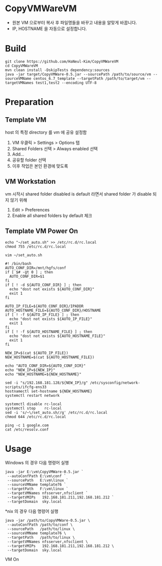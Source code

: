 # CopyVMWareVM

* 원본 VM 으로부터 복사 후 파일명들을 바꾸고 내용을 알맞게 바꿉니다.
* IP, HOSTNAME 을 자동으로 설정합니다.

# Build

```shell
git clone https://github.com/HaNeul-Kim/CopyVMWareVM  
cd CopyVMWareVM  
mvn clean install -DskipTests dependency:sources
java -jar target/CopyVMWare-0.5.jar --sourcePath /path/to/source/vm --sourceVMName centos_6.7_template --targetPath /path/to/target/vm --targetVMNames test1,test2 --encoding UTF-8
```

# Preparation

## Template VM

host 의 특정 directory 를 vm 에 공유 설정함

1. VM 우클릭 > Settings > Options 탭
1. Shared Folders 선택 > Always enabled 선택
1. Add...
1. 공유할 folder 선택
1. 이후 작업은 본인 환경에 맞도록

## VM Workstation

vm 시작시 shared folder disabled is default 라면서 shared folder 가 disable 되지 않기 위해

1. Edit > Preferences
1. Enable all shared folders by default 체크

## Template VM Power On

```shell
echo "~/set_auto.sh" >> /etc/rc.d/rc.local
chmod 755 /etc/rc.d/rc.local
```

```shell
vim ~/set_auto.sh
```

```shell
#! /bin/bash
AUTO_CONF_DIR=/mnt/hgfs/conf
if [ $# -gt 0 ] ; then
  AUTO_CONF_DIR=$1
fi
if [ ! -d ${AUTO_CONF_DIR} ] ; then
  echo "dost not exists ${AUTO_CONF_DIR}"
  exit 1
fi

AUTO_IP_FILE=${AUTO_CONF_DIR}/IPADDR
AUTO_HOSTNAME_FILE=${AUTO_CONF_DIR}/HOSTNAME
if [ ! -f ${AUTO_IP_FILE} ] ; then
  echo "dost not exists ${AUTO_IP_FILE}"
  exit 1
fi
if [ ! -f ${AUTO_HOSTNAME_FILE} ] ; then
  echo "dost not exists ${AUTO_HOSTNAME_FILE}"
  exit 1
fi

NEW_IP=$(cat ${AUTO_IP_FILE})
NEW_HOSTNAME=$(cat ${AUTO_HOSTNAME_FILE})

echo "AUTO_CONF_DIR=${AUTO_CONF_DIR}"
echo "NEW_IP=${NEW_IP}"
echo "NEW_HOSTNAME=${NEW_HOSTNAME}"

sed -i "s/192.168.181.128/${NEW_IP}/g" /etc/sysconfig/network-scripts/ifcfg-ens33
hostnamectl set-hostname ${NEW_HOSTNAME}
systemctl restart network

systemctl disable rc-local
systemctl stop    rc-local
sed -i 's/~\/set_auto.sh//g' /etc/rc.d/rc.local
chmod 644 /etc/rc.d/rc.local

ping -c 1 google.com
cat /etc/resolv.conf
```

# Usage

Windows 의 경우 다음 명령어 실행

```shell
java -jar E:\vm\CopyVMWare-0.5.jar `
 --autoConfPath E:\vm\conf `
 --sourcePath   E:\vm\linux `
 --sourceVMName template76 `
 --targetPath   F:\vm\linux `
 --targetVMNames nfsserver,nfsclient `
 --targetVMIPs   192.168.181.211,192.168.181.212 `
 --targetDomain  sky.local
```

*nix 의 경우 다음 명령어 실행

```shell
java -jar /path/to/CopyVMWare-0.5.jar \
 --autoConfPath /path/to/conf \
 --sourcePath   /path/to/linux \
 --sourceVMName template76 \
 --targetPath   /path/to/linux \
 --targetVMNames nfsserver,nfsclient \
 --targetVMIPs   192.168.181.211,192.168.181.212 \
 --targetDomain  sky.local
```

VM On
